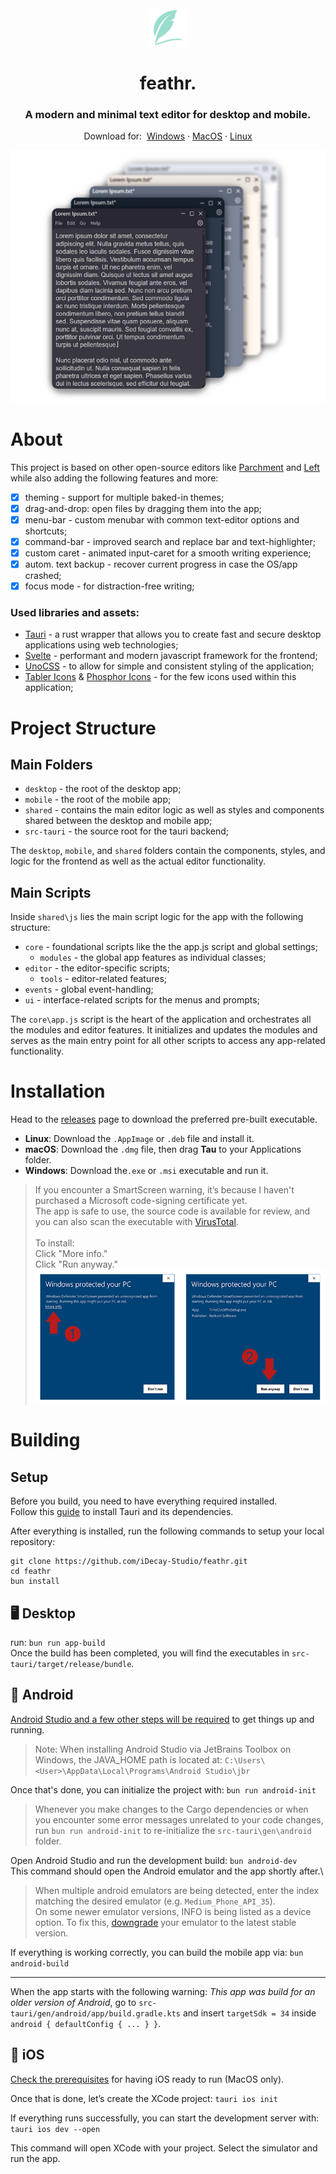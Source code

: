 <div id="top"></div>

<!-- PROJECT LOGO -->
<br />
<div align="center">
  <a href="https://github.com/iDecay-Studio/feathr">
    <img src="/app-icon.png" alt="Logo" width="60" height="60">
  </a>

  <h1 align="center">feathr.</h1>

  <h3 align="center">A modern and minimal text editor for desktop and mobile.</h2>

  <p align="center">
    Download for:&nbsp;
    <a href="https://github.com/iDecay-Studio/feathr/releases">Windows</a>
    ·
    <a href="https://github.com/iDecay-Studio/feathr/releases">MacOS</a>
    ·
    <a href="https://github.com/iDecay-Studio/feathr/releases">Linux</a>
  </p>
</div>

![feathr. Text Editor](/assets/app-preview.webp)


# About

This project is based on other open-source editors like [Parchment](https://github.com/tywil04/parchment) and [Left](https://github.com/hundredrabbits/Left) while also adding the following features and more:
- [x] theming - support for multiple baked-in themes;
- [x] drag-and-drop: open files by dragging them into the app;
- [x] menu-bar - custom menubar with common text-editor options and shortcuts;
- [x] command-bar - improved search and replace bar and text-highlighter;
- [x] custom caret - animated input-caret for a smooth writing experience;
- [X] autom. text backup - recover current progress in case the OS/app crashed;
- [X] focus mode - for distraction-free writing;

### Used libraries and assets:

- [Tauri](https://tauri.app/) - a rust wrapper that allows you to create fast and secure desktop applications using web technologies;
- [Svelte](https://svelte.dev/) - performant and modern javascript framework for the frontend;
- [UnoCSS](https://unocss.dev/) - to allow for simple and consistent styling of the application;
- [Tabler Icons](https://tablericons.com/) & [Phosphor Icons](https://phosphoricons.com/) - for the few icons used within this application;


# Project Structure

## Main Folders

- ```desktop``` - the root of the desktop app;
- ```mobile``` - the root of the mobile app;
- ```shared``` - contains the main editor logic as well as styles and components shared between the desktop and mobile app;
- ```src-tauri``` - the source root for the tauri backend;

The ```desktop```, ```mobile```, and ```shared``` folders contain the components, styles, and logic for the frontend as well as the actual editor functionality.

## Main Scripts

Inside ```shared\js``` lies the main script logic for the app with the following structure:
- ```core``` - foundational scripts like the the app.js script and global settings;
  - ```modules``` - the global app features as individual classes;
- ```editor``` - the editor-specific scripts;
    - ```tools``` - editor-related features;
- ```events``` - global event-handling;
- ```ui``` - interface-related scripts for the menus and prompts;

The ```core\app.js``` script is the heart of the application and orchestrates all the modules and editor features.
It initializes and updates the modules and serves as the main entry point for all other scripts to access any app-related functionality.


# Installation
Head to the [releases](https://github.com/iDecay-Studio/feathr/releases) page to download the preferred pre-built executable.

- **Linux**: Download the `.AppImage` or `.deb` file and install it.
- **macOS**: Download the `.dmg` file, then drag **Tau** to your Applications folder.
- **Windows**: Download the`.exe` or `.msi` executable and run it.
> If you encounter a SmartScreen warning, it’s because I haven't purchased a Microsoft code-signing certificate yet.\
> The app is safe to use, the source code is available for review, and you can also scan the executable with [VirusTotal](https://www.virustotal.com/gui/home/upload).\
> \
> To install:\
> Click "More info."\
> Click "Run anyway."\
> <img src="https://raw.githubusercontent.com/iDecay-Studio/feathr/main/assets/windowsSmartscreen.png"/>


# Building

## Setup

Before you build, you need to have everything required installed.\
Follow this [guide](https://tauri.app/v1/guides/getting-started/prerequisites#installing) to install Tauri and its dependencies. 

After everything is installed, run the following commands to setup your local repository:
```
git clone https://github.com/iDecay-Studio/feathr.git
cd feathr
bun install
```


## 🖥️ Desktop

run: ```bun run app-build```\
Once the build has been completed, you will find the executables in ```src-tauri/target/release/bundle```.


## 🤖 Android

[Android Studio and a few other steps will be required](https://v2.tauri.app/guides/prerequisites/#android) to get things up and running.
> Note: When installing Android Studio via JetBrains Toolbox on Windows, the JAVA_HOME path is located at: ```C:\Users\<User>\AppData\Local\Programs\Android Studio\jbr```

Once that's done, you can initialize the project with:
```bun run android-init```
> Whenever you make changes to the Cargo dependencies or when you encounter some error messages unrelated to your code changes, run ```bun run android-init``` to re-initialize the ```src-tauri\gen\android``` folder.

Open Android Studio and run the development build:
```bun android-dev```\
This command should open the Android emulator and the app shortly after.\
> When multiple android emulators are being detected, enter the index matching the desired emulator (e.g. ```Medium_Phone_API_35```).\
> On some newer emulator versions, INFO is being listed as a device option. To fix this, [downgrade](https://github.com/expo/expo/issues/27440#issuecomment-1980049767) your emulator to the latest stable version.

If everything is working correctly, you can build the mobile app via: ```bun android-build```

___
When the app starts with the following warning: *This app was build for an older version of Android*,
go to ```src-tauri/gen/android/app/build.gradle.kts``` and insert ```targetSdk = 34``` inside ```android { defaultConfig { ... } }```.


## 🍎 iOS

[Check the prerequisites](https://v2.tauri.app/guides/prerequisites/#ios) for having iOS ready to run (MacOS only).

Once that is done, let’s create the XCode project:
```tauri ios init```

If everything runs successfully, you can start the development server with:\
```tauri ios dev --open```

This command will open XCode with your project. Select the simulator and run the app.